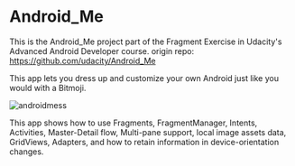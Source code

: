 # Android_Me

This is the Android_Me project part of the Fragment Exercise in Udacity's Advanced Android Developer course.
origin repo: https://github.com/udacity/Android_Me

This app lets you dress up and customize your own Android just like you would with a Bitmoji.

![androidmess](https://user-images.githubusercontent.com/30394180/29195705-af9e7ab4-7de4-11e7-8dc6-1cd3ada0d5c0.png)




This app shows how to use Fragments, FragmentManager, Intents, Activities, Master-Detail flow, Multi-pane support,
local image assets data, GridViews, Adapters, and how to retain information in device-orientation changes.

